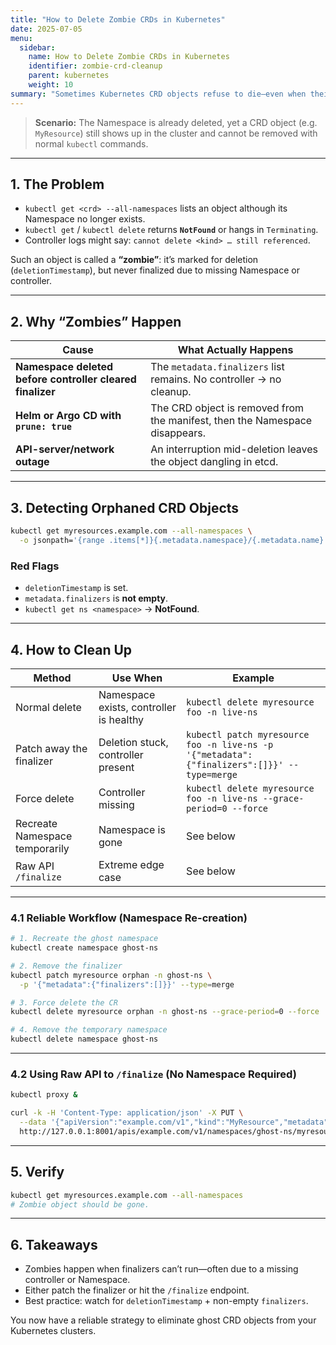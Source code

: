 ```yaml
---
title: "How to Delete Zombie CRDs in Kubernetes"
date: 2025-07-05
menu:
  sidebar:
    name: How to Delete Zombie CRDs in Kubernetes
    identifier: zombie-crd-cleanup
    parent: kubernetes
    weight: 10
summary: "Sometimes Kubernetes CRD objects refuse to die—even when their namespace is long gone. Here's how to exorcise these zombie resources."
---
```


> **Scenario:** The Namespace is already deleted, yet a CRD object (e.g. `MyResource`) still shows up in the cluster and cannot be removed with normal `kubectl` commands.

---

## 1. The Problem

- `kubectl get <crd> --all-namespaces` lists an object although its Namespace no longer exists.
- `kubectl get` / `kubectl delete` returns **`NotFound`** or hangs in `Terminating`.
- Controller logs might say: `cannot delete <kind> … still referenced`.

Such an object is called a **“zombie”**: it’s marked for deletion (`deletionTimestamp`), but never finalized due to missing Namespace or controller.

---

## 2. Why “Zombies” Happen

| Cause | What Actually Happens |
|-------|------------------------|
| **Namespace deleted before controller cleared finalizer** | The `metadata.finalizers` list remains. No controller → no cleanup. |
| **Helm or Argo CD with `prune: true`** | The CRD object is removed from the manifest, then the Namespace disappears. |
| **API-server/network outage** | An interruption mid-deletion leaves the object dangling in etcd. |

---

## 3. Detecting Orphaned CRD Objects

```bash
kubectl get myresources.example.com --all-namespaces \
  -o jsonpath='{range .items[*]}{.metadata.namespace}/{.metadata.name}  {"→"}  {.metadata.deletionTimestamp}{"\\n"}{end}'
```

### Red Flags

- `deletionTimestamp` is set.
- `metadata.finalizers` is **not empty**.
- `kubectl get ns <namespace>` → **NotFound**.

---

## 4. How to Clean Up

| Method                       | Use When                                | Example |
|-----------------------------|------------------------------------------|---------|
| Normal delete                | Namespace exists, controller is healthy | `kubectl delete myresource foo -n live-ns` |
| Patch away the finalizer    | Deletion stuck, controller present       | `kubectl patch myresource foo -n live-ns -p '{"metadata":{"finalizers":[]}}' --type=merge` |
| Force delete                | Controller missing                       | `kubectl delete myresource foo -n live-ns --grace-period=0 --force` |
| Recreate Namespace temporarily | Namespace is gone                     | See below |
| Raw API `/finalize`         | Extreme edge case                        | See below |

---

### 4.1 Reliable Workflow (Namespace Re-creation)

```bash
# 1. Recreate the ghost namespace
kubectl create namespace ghost-ns

# 2. Remove the finalizer
kubectl patch myresource orphan -n ghost-ns \
  -p '{"metadata":{"finalizers":[]}}' --type=merge

# 3. Force delete the CR
kubectl delete myresource orphan -n ghost-ns --grace-period=0 --force

# 4. Remove the temporary namespace
kubectl delete namespace ghost-ns
```

---

### 4.2 Using Raw API to `/finalize` (No Namespace Required)

```bash
kubectl proxy &

curl -k -H 'Content-Type: application/json' -X PUT \
  --data '{"apiVersion":"example.com/v1","kind":"MyResource","metadata":{"finalizers":[]}}' \
  http://127.0.0.1:8001/apis/example.com/v1/namespaces/ghost-ns/myresources/orphan/finalize
```

---

## 5. Verify

```bash
kubectl get myresources.example.com --all-namespaces
# Zombie object should be gone.
```

---

## 6. Takeaways

- Zombies happen when finalizers can’t run—often due to a missing controller or Namespace.
- Either patch the finalizer or hit the `/finalize` endpoint.
- Best practice: watch for `deletionTimestamp` + non-empty `finalizers`.

You now have a reliable strategy to eliminate ghost CRD objects from your Kubernetes clusters.
